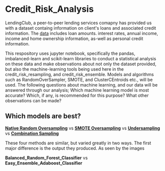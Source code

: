 # Credit_Risk_Analysis
  LendingClub, a peer-to-peer lending services comapny has provided us with a dataset containg information on client's loans and associated credit information. The [data]() includes loan amounts. interest rates, annual income, income and home ownership information, as-well as personal credit information. 
  
  This respository uses jupyter notebook, specifically the pandas, imbalanced-learn and scikit-learn libraries to conduct a statistical analysis on these data and make observations about not only the dataset provided, but also the machine-learning tools being used here in the credit_risk_resampling, and credit_risk_ensemble. Models and algorithms such as RandomOverSampler, SMOTE, and ClusterCEntroids etc., will be used. The following questions about machine learning, and our data will be answered through our analysis; Which machine learning model is most accurate? Which, if any, is recommended for this purpose? What other observations can be made?
  
## Which models are best?

[**Native Random Oversampling**](Naive_Random_Oversampling.png) vs [**SMOTE Oversampling**](SMOTE_Oversampling.png) vs [**Undersampling**](Undersampling) vs [**Combination Sampling**](Combination_Sampling.png)

  These four methods are similar, but varied greatly in two ways. The first major difference is the output they produced. As seen by the images 
 
 **Balanced_Random_Forest_Classifier** vs **Easy_Ensemble_Adaboost_Classifier**
